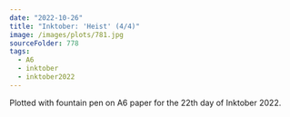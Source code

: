 ```yaml
---
date: "2022-10-26"
title: "Inktober: 'Heist' (4/4)"
image: /images/plots/781.jpg
sourceFolder: 778
tags:
  - A6
  - inktober
  - inktober2022
---
```


Plotted with fountain pen on A6 paper for the 22th day of Inktober 2022.
